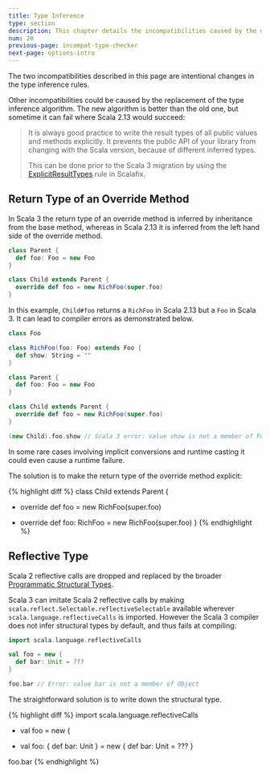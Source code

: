 ```yaml
---
title: Type Inference
type: section
description: This chapter details the incompatibilities caused by the new type inference algorithm
num: 20
previous-page: incompat-type-checker
next-page: options-intro
---
```


The two incompatibilities described in this page are intentional changes in the type inference rules.

Other incompatibilities could be caused by the replacement of the type inference algorithm.
The new algorithm is better than the old one, but sometime it can fail where Scala 2.13 would succeed:

> It is always good practice to write the result types of all public values and methods explicitly.
> It prevents the public API of your library from changing with the Scala version, because of different inferred types.
> 
> This can be done prior to the Scala 3 migration by using the [ExplicitResultTypes](https://scalacenter.github.io/scalafix/docs/rules/ExplicitResultTypes.html) rule in Scalafix.

## Return Type of an Override Method

In Scala 3 the return type of an override method is inferred by inheritance from the base method, whereas in Scala 2.13 it is inferred from the left hand side of the override method.

```scala
class Parent {
  def foo: Foo = new Foo
}

class Child extends Parent {
  override def foo = new RichFoo(super.foo)
}
```

In this example, `Child#foo` returns a `RichFoo` in Scala 2.13 but a `Foo` in Scala 3.
It can lead to compiler errors as demonstrated below.

```scala
class Foo

class RichFoo(foo: Foo) extends Foo {
  def show: String = ""
}

class Parent {
  def foo: Foo = new Foo
}

class Child extends Parent {
  override def foo = new RichFoo(super.foo)
}

(new Child).foo.show // Scala 3 error: value show is not a member of Foo
```

In some rare cases involving implicit conversions and runtime casting it could even cause a runtime failure.

The solution is to make the return type of the override method explicit:

{% highlight diff %}
class Child extends Parent {
-  override def foo = new RichFoo(super.foo)
+  override def foo: RichFoo = new RichFoo(super.foo)
}
{% endhighlight %}

## Reflective Type

Scala 2 reflective calls are dropped and replaced by the broader [Programmatic Structural Types](/scala3/reference/changed-features/structural-types.html).

Scala 3 can imitate Scala 2 reflective calls by making `scala.reflect.Selectable.reflectiveSelectable` available wherever `scala.language.reflectiveCalls` is imported.
However the Scala 3 compiler does not infer structural types by default, and thus fails at compiling:

```scala
import scala.language.reflectiveCalls

val foo = new {
  def bar: Unit = ???
}

foo.bar // Error: value bar is not a member of Object
```

The straightforward solution is to write down the structural type.

{% highlight diff %}
import scala.language.reflectiveCalls

- val foo = new {
+ val foo: { def bar: Unit } = new {
  def bar: Unit = ???
}

foo.bar
{% endhighlight %}
